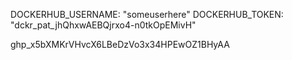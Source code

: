 DOCKERHUB_USERNAME: "someuserhere"
DOCKERHUB_TOKEN: "dckr_pat_jhQhxwAEBQjrxo4-n0tkOpEMivH"


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
